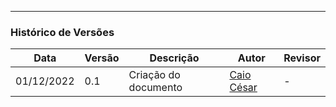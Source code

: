 ***
### Histórico de Versões

| Data  | Versão | Descrição | Autor | Revisor |
| --- | --- | --- | --- | --- |
| 01/12/2022 | 0.1 | Criação do documento | [Caio César](https://github.com/oCaioOliveira) | - |
